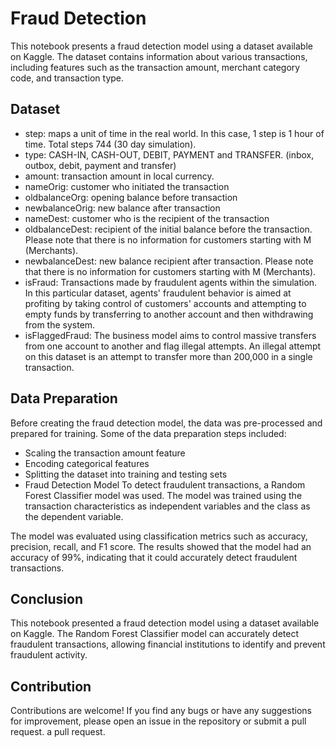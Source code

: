 # Fraud Detection

This notebook presents a fraud detection model using a dataset available on Kaggle. The dataset contains information about various transactions, including features such as the transaction amount, merchant category code, and transaction type.

## Dataset

- step: maps a unit of time in the real world. In this case, 1 step is 1 hour of time. Total steps 744 (30 day simulation).
- type: CASH-IN, CASH-OUT, DEBIT, PAYMENT and TRANSFER. (inbox, outbox, debit, payment and transfer)
- amount: transaction amount in local currency.
- nameOrig: customer who initiated the transaction
- oldbalanceOrg: opening balance before transaction
- newbalanceOrig: new balance after transaction
- nameDest: customer who is the recipient of the transaction
- oldbalanceDest: recipient of the initial balance before the transaction. Please note that there is no information for customers starting with M (Merchants).
- newbalanceDest: new balance recipient after transaction. Please note that there is no information for customers starting with M (Merchants).
- isFraud: Transactions made by fraudulent agents within the simulation. In this particular dataset, agents' fraudulent behavior is aimed at profiting by taking control of customers' accounts and attempting to empty funds by transferring to another account and then withdrawing from the system.
- isFlaggedFraud: The business model aims to control massive transfers from one account to another and flag illegal attempts. An illegal attempt on this dataset is an attempt to transfer more than 200,000 in a single transaction.

## Data Preparation
Before creating the fraud detection model, the data was pre-processed and prepared for training. Some of the data preparation steps included:

- Scaling the transaction amount feature
- Encoding categorical features
- Splitting the dataset into training and testing sets
- Fraud Detection Model
To detect fraudulent transactions, a Random Forest Classifier model was used. The model was trained using the transaction characteristics as independent variables and the class as the dependent variable.

The model was evaluated using classification metrics such as accuracy, precision, recall, and F1 score. The results showed that the model had an accuracy of 99%, indicating that it could accurately detect fraudulent transactions.

## Conclusion
This notebook presented a fraud detection model using a dataset available on Kaggle. The Random Forest Classifier model can accurately detect fraudulent transactions, allowing financial institutions to identify and prevent fraudulent activity.

## Contribution
Contributions are welcome! If you find any bugs or have any suggestions for improvement, please open an issue in the repository or submit a pull request.
a pull request.
